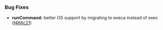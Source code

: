 
### Bug Fixes

* **runCommand:** better OS support by migrating to execa instead of exec ([f466c21](https://github.com/aversini/teeny-js-utilities/commit/f466c21daee4c758a5081c7acbe4ec5b4e7fa259))

